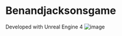 # Benandjacksonsgame

Developed with Unreal Engine 4
![image](https://user-images.githubusercontent.com/123606411/214845245-801cb631-77dc-473f-b51f-54aaaf2886ac.png)
